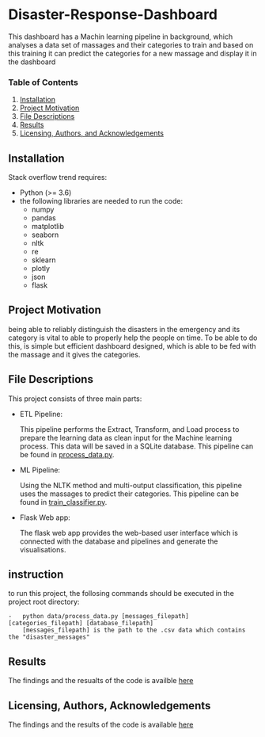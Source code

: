 # Disaster-Response-Dashboard
This dashboard has a Machin learning pipeline in background, which analyses a data set of massages and their categories to train and based on this training it can predict the categories for a new massage and display it in the dashboard
### Table of Contents

1. [Installation](#installation)
2. [Project Motivation](#motivation)
3. [File Descriptions](#files)
4. [Results](#results)
5. [Licensing, Authors, and Acknowledgements](#licensing)

## Installation
Stack overflow trend requires:
- Python (>= 3.6)
- the following libraries are needed to run the code:
    - numpy
    - pandas
    - matplotlib
    - seaborn
    - nltk
    - re
    - sklearn
    - plotly
    - json
    - flask
## Project Motivation
being able to reliably distinguish the disasters in the emergency and its category is vital to able to properly help the people on time. To be able to do this, is simple but efficient dashboard designed, which is able to be fed with the massage and it gives the categories.

## File Descriptions
This project consists of three main parts:
-	ETL Pipeline:

    This pipeline performs the Extract, Transform, and Load process to prepare the learning data as clean input for the Machine learning process. This data will be saved in a      SQLite database. This pipeline can be found in [process_data.py](https://github.com/mrf919/Disaster-Response-Dashboard/blob/main/data/process_data.py).

-	ML Pipeline:

    Using the NLTK method and multi-output classification, this pipeline uses the massages to predict their categories. This pipeline can be found in [train_classifier.py](https://github.com/mrf919/Disaster-Response-Dashboard/blob/main/models/train_classifier.py).

-	Flask Web app:

    The flask web app provides the web-based user interface which is connected with the database and pipelines and generate the visualisations.
 
## instruction
to run this project, the follosing commands should be executed in the project root directory:

    -   python data/process_data.py [messages_filepath] [categories_filepath] [database_filepath]
        [messages_filepath] is the path to the .csv data which contains the "disaster_messages"

## Results
The findings and the resualts of the code is availble [here](https://medium.com/@m.r.farhood/is-there-any-trend-change-in-tools-used-c4cbb41d4710)

## Licensing, Authors, Acknowledgements
The findings and the results of the code is available [here](https://www.kaggle.com/haakakak/stack-overflow-developer-surveys-20152020)
